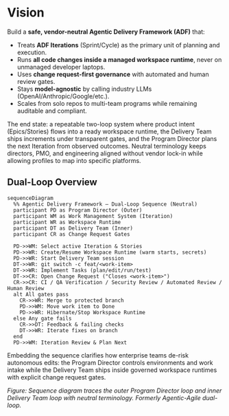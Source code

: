 # Vision

Build a **safe, vendor-neutral Agentic Delivery Framework (ADF)** that:
- Treats **ADF Iterations** (Sprint/Cycle) as the primary unit of planning and execution.
- Runs **all code changes inside a managed workspace runtime**, never on unmanaged developer laptops.
- Uses **change request-first governance** with automated and human review gates.
- Stays **model-agnostic** by calling industry LLMs (OpenAI/Anthropic/Google/etc.).
- Scales from solo repos to multi-team programs while remaining auditable and compliant.

The end state: a repeatable two-loop system where product intent (Epics/Stories) flows into a ready workspace runtime, the Delivery Team ships increments under transparent gates, and the Program Director plans the next Iteration from observed outcomes. Neutral terminology keeps directors, PMO, and engineering aligned without vendor lock-in while allowing profiles to map into specific platforms.

## Dual-Loop Overview
```mermaid
sequenceDiagram
  %% Agentic Delivery Framework — Dual-Loop Sequence (Neutral)
  participant PD as Program Director (Outer)
  participant WM as Work Management System (Iteration)
  participant WR as Workspace Runtime
  participant DT as Delivery Team (Inner)
  participant CR as Change Request Gates

  PD->>WM: Select active Iteration & Stories
  PD->>WR: Create/Resume Workspace Runtime (warm starts, secrets)
  PD->>WR: Start Delivery Team session
  DT->>WR: git switch -c feat/<work-item>
  DT->>WR: Implement Tasks (plan/edit/run/test)
  DT->>CR: Open Change Request ("Closes <work-item>")
  CR->>CR: CI / QA Verification / Security Review / Automated Review / Human Review
  alt All gates pass
    CR->>WR: Merge to protected branch
    PD->>WM: Move work item to Done
    PD->>WR: Hibernate/Stop Workspace Runtime
  else Any gate fails
    CR->>DT: Feedback & failing checks
    DT->>WR: Iterate fixes on branch
  end
  PD->>WM: Iteration Review & Plan Next
```

Embedding the sequence clarifies how enterprise teams de-risk autonomous edits: the Program Director controls environments and work intake while the Delivery Team ships inside governed workspace runtimes with explicit change request gates.

_Figure: Sequence diagram traces the outer Program Director loop and inner Delivery Team loop with neutral terminology. Formerly Agentic-Agile dual-loop._

